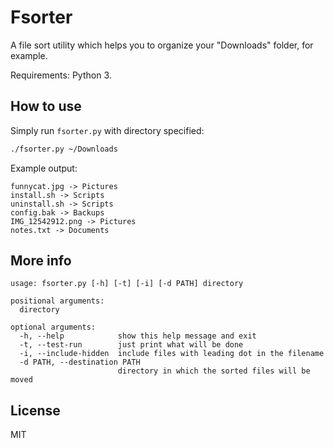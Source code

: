 # Fsorter

A file sort utility which helps you to organize your "Downloads" folder, for example.

Requirements: Python 3.

## How to use

Simply run `fsorter.py` with directory specified:

```bash
./fsorter.py ~/Downloads
```

Example output:

```
funnycat.jpg -> Pictures
install.sh -> Scripts
uninstall.sh -> Scripts
config.bak -> Backups
IMG_12542912.png -> Pictures
notes.txt -> Documents
```

## More info

```
usage: fsorter.py [-h] [-t] [-i] [-d PATH] directory

positional arguments:
  directory

optional arguments:
  -h, --help            show this help message and exit
  -t, --test-run        just print what will be done
  -i, --include-hidden  include files with leading dot in the filename
  -d PATH, --destination PATH
                        directory in which the sorted files will be moved
```

## License

MIT
